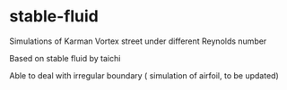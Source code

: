 # stable-fluid
Simulations of Karman Vortex street under different Reynolds number

Based on stable fluid by taichi

Able to deal with irregular boundary ( simulation of airfoil, to be updated)
